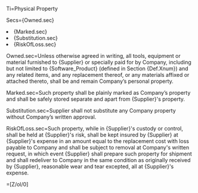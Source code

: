 Ti=Physical Property

Secs={Owned.sec}<li>{Marked.sec}<li>{Substitution.sec}<li>{RiskOfLoss.sec}

Owned.sec=Unless otherwise agreed in writing, all tools, equipment or material furnished to {Supplier} or specially paid for by Company, including but not limited to {Software_Product} (defined in Section {Def.Xnum}) and any related items, and any replacement thereof, or any materials affixed or attached thereto, shall be and remain Company’s personal property.

Marked.sec=Such property shall be plainly marked as Company’s property and shall be safely stored separate and apart from {Supplier}'s property.

Substitution.sec=Supplier shall not substitute any Company property without Company’s written approval.

RiskOfLoss.sec=Such property, while in {Supplier}'s custody or control, shall be held at {Supplier}'s risk, shall be kept insured by {Supplier} at {Supplier}'s expense in an amount equal to the replacement cost with loss payable to Company and shall be subject to removal at Company's written request, in which event {Supplier} shall prepare such property for shipment and shall redeliver to Company in the same condition as originally received by {Supplier}, reasonable wear and tear excepted, all at {Supplier}'s expense.

=[Z/ol/0]
